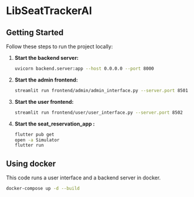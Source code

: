 # LibSeatTrackerAI

## Getting Started

Follow these steps to run the project locally:

1. **Start the backend server:**
   ```bash
   uvicorn backend.server:app --host 0.0.0.0 --port 8000
   ```

2. **Start the admin frontend:**
   ```bash
   streamlit run frontend/admin/admin_interface.py --server.port 8501
   ```

3. **Start the user frontend:**
   ```bash
   streamlit run frontend/user/user_interface.py --server.port 8502
   ```

4. **Start the seat_reservation_app :**
   ```bash 
   flutter pub get 
   open -a Simulator 
   flutter run 
   ```

## Using docker
   
This code runs a user interface and a backend server in docker.
```bash
docker-compose up -d --build
```